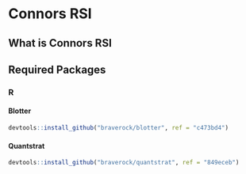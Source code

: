 # Connors RSI

## What is Connors RSI

## Required Packages

### R

#### Blotter

```r
devtools::install_github("braverock/blotter", ref = "c473bd4")
```

#### Quantstrat

```r
devtools::install_github("braverock/quantstrat", ref = "849eceb")
```
